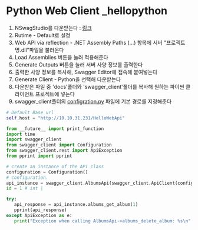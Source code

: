 # Python Web Client _hellopython

1. NSwagStudio를 다운받는다 : [링크](https://github.com/RicoSuter/NSwag/wiki/NSwagStudio)
2. Rutime - Default로 설정
3. Web API via reflection - .NET Assembly Paths (...) 항목에 서버 "프로젝트명.dll"파일을 불러온다
4. Load Assemblies 버튼을 눌러 적용해준다
5. Generate Outputs 버튼을 눌러 서버 사양 정보를 출력한다
6. 출력한 사양 정보를 복사해, Swagger Editor에 접속해 붙여넣는다
7. Generate Client - Python을 선택해 다운받는다
8. 다운받은 파일 중 'docs'폴더와 'swagger_client'폴더를 복사해 원하는 파이썬 클라이언트 프로젝트에 넣는다
9. swagger_client폴더의 [configration.py](http://configration.py) 파일에 기본 경로를 지정해준다

```python
# Default Base url
self.host = "http://10.10.31.231/HelloWebApi"
```

```python
from __future__ import print_function
import time
import swagger_client
from swagger_client import Configuration
from swagger_client.rest import ApiException
from pprint import pprint

# create an instance of the API class
configuration = Configuration()
# configuration.
api_instance = swagger_client.AlbumsApi(swagger_client.ApiClient(configuration))
id = 1 # int |

try:
   api_response = api_instance.albums_get_album(1)
   pprint(api_response)
except ApiException as e:
   print("Exception when calling AlbumsApi->albums_delete_album: %s\n" % e)
```